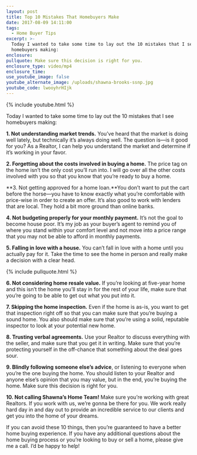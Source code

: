 ```yaml
---
layout: post
title: Top 10 Mistakes That Homebuyers Make
date: 2017-08-09 14:11:00
tags:
  - Home Buyer Tips
excerpt: >-
  Today I wanted to take some time to lay out the 10 mistakes that I see
  homebuyers making:
enclosure:
pullquote: Make sure this decision is right for you.
enclosure_type: video/mp4
enclosure_time:
use_youtube_image: false
youtube_alternate_image: /uploads/shawna-brooks-ssnp.jpg
youtube_code: lwooyhrHIjk
---
```



{% include youtube.html %}

Today I wanted to take some time to lay out the 10 mistakes that I see homebuyers making:

**1. Not understanding market trends.** You’ve heard that the market is doing well lately, but technically it’s always doing well. The question is—is it good for you? As a Realtor, I can help you understand the market and determine if it’s working in your favor.

**2. Forgetting about the costs involved in buying a home.** The price tag on the home isn’t the only cost you’ll run into. I will go over all the other costs involved with you so that you know that you’re ready to buy a home.

**3. Not getting approved for a home loan.**You don’t want to put the cart before the horse—you have to know exactly what you’re comfortable with price-wise in order to create an offer. It’s also good to work with lenders that are local. They hold a bit more ground than online banks.

**4. Not budgeting properly for your monthly payment.** It’s not the goal to become house poor. It’s my job as your buyer’s agent to remind you of where you stand within your comfort level and not move into a price range that you may not be able to afford in monthly payments.

**5. Falling in love with a house.** You can’t fall in love with a home until you actually pay for it. Take the time to see the home in person and really make a decision with a clear head.

{% include pullquote.html %}

**6. Not considering home resale value.** If you’re looking at five-year home and this isn’t the home you’ll stay in for the rest of your life, make sure that you’re going to be able to get out what you put into it.

**7. Skipping the home inspection.** Even if the home is as-is, you want to get that inspection right off so that you can make sure that you’re buying a sound home. You also should make sure that you’re using a solid, reputable inspector to look at your potential new home.

**8. Trusting verbal agreements.** Use your Realtor to discuss everything with the seller, and make sure that you get it in writing. Make sure that you’re protecting yourself in the off-chance that something about the deal goes sour.

**9. Blindly following someone else’s advice**, or listening to everyone when you’re the one buying the home. You should listen to your Realtor and anyone else’s opinion that you may value, but in the end, you’re buying the home. Make sure this decision is right for you.

**10. Not calling Shawna’s Home Team!** Make sure you’re working with great Realtors. If you work with us, we’re gonna be there for you. We work really hard day in and day out to provide an incredible service to our clients and get you into the home of your dreams.

If you can avoid these 10 things, then you’re guaranteed to have a better home buying experience. If you have any additional questions about the home buying process or you’re looking to buy or sell a home, please give me a call. I’d be happy to help!